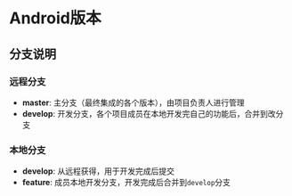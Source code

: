 # Android版本


## 分支说明

### 远程分支
* **master**: 主分支（最终集成的各个版本），由项目负责人进行管理
* **develop**: 开发分支，各个项目成员在本地开发完自己的功能后，合并到改分支

### 本地分支
* **develop**: 从远程获得，用于开发完成后提交
* **feature**: 成员本地开发分支，开发完成后合并到`develop`分支
